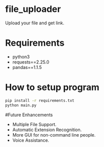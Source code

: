# file_uploader
Upload your file and get link.

# Requirements
* python3
* requests==2.25.0
* pandas==1.1.5

# How to setup program
```bash
pip install -r requirements.txt
python main.py
```

#Future Enhancements
* Multiple File Support.
* Automatic Extension Recognition.
* More GUI for non-command line people.
* Voice Assistance.
